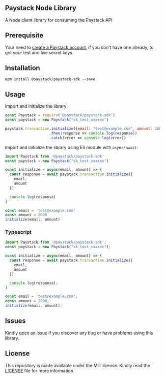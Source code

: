 ## Paystack Node Library

A Node client library for consuming the Paystack API  

## Prerequisite
Your need to [create a Paystack account](https://dashboard.paystack.com/#/signup), if you don't have one already, to get your test and 
live secret keys.

## Installation
```
npm install @paystack/paystack-sdk --save
```

## Usage
Import and initialize the library:
```javascript
const Paystack = require('@paystack/paystack-sdk')
const paystack = new Paystack("sk_test_xxxxxx")

paystack.transaction.initialize({email: "test@example.com", amount: 20000})
                    .then(response => console.log(response))
                    .catch(error => console.log(error))
```

Import and initialize the library using ES module with `async/await`:
```javascript
import Paystack from '@paystack/paystack-sdk'
const paystack = new Paystack("sk_test_xxxxxx")

const initialize = async(email, amount) => {
  const response = await paystack.transaction.initialize({
    email,
    amount
  })

  console.log(response)
}

const email = 'test@example.com'
const amount = 2000
initialize(email, amount)
```

### Typescript
```typescript
import Paystack from '@paystack/paystack-sdk';
const paystack = new Paystack("sk_test_xxxxxx");

const initialize = async(email, amount) => {
  const response = await paystack.transaction.initialize({
    email,
    amount
  });

  console.log(response);
}

const email = 'test@example.com';
const amount = 2000;
initialize(email, amount);
```

## Issues
Kindly [open an issue](https://github.com/PaystackOSS/paystack-node/issues) if you discover any bug or have problems using this library. 

## License
This repository is made available under the MIT license. Kindly read the [LICENSE](https://github.com/PaystackOSS/paystack-node/blob/main/LICENSE) file for more information.
